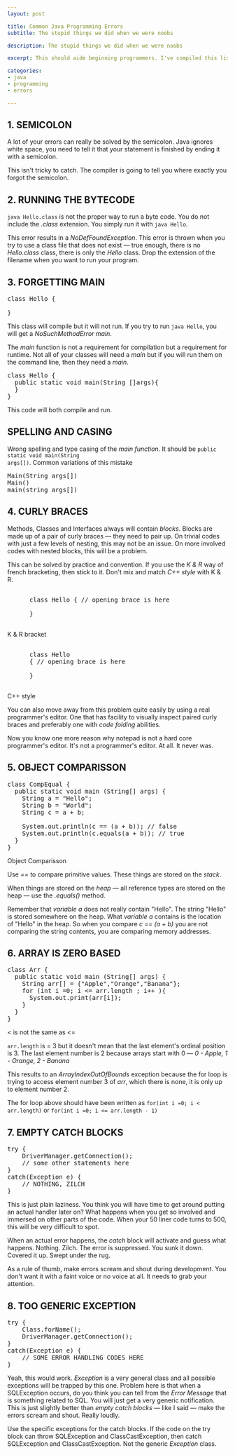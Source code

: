 ```yaml
---
layout: post

title: Common Java Programming Errors
subtitle: The stupid things we did when we were noobs

description: The stupid things we did when we were noobs

excerpt: This should aide beginning programmers. I've compiled this list because I kept seeing them in my students over and over again. Encountering errors is part of the learning process. In fact, I think it is a critical part of that process. When our brains gets stumped, it seeks other ways of doing things. It tries out different things until it makes a break through &mdash; of course this was all before the forums became popular. Before (some)programmers turned from being creative creatures to freeloaders &mdash; CAN I HAS THE CODES. It's a sad story.

categories:
- java
- programming
- errors

---
```



## 1. SEMICOLON 

 A lot of your errors can really be solved by the semicolon. Java ignores white space, you need to tell it that your statement is finished by ending it with a semicolon.

This isn't tricky to catch. The compiler is going to tell you where exactly you forgot the semicolon. 


## 2. RUNNING THE BYTECODE

<code class="codeblock">java Hello.class</code> is not the proper way to run a byte code. You do not include the *.class* extension. You simply run it with <code class="codeblock">java Hello</code>. 

This error results in a *NoDefFoundException*. This error is thrown when you try to use a class file that does not exist &mdash; true enough, there is no *Hello.class* class, there is only the *Hello* class. Drop the extension of the filename when you want to run your program.

## 3. FORGETTING MAIN

<pre>
class Hello {
    
}
</pre>

This class will compile but it will not run. If you try to run <code class="codeblock">java Hello</code>, you will get a *NoSuchMethodError main*.  

The *main* function is not a requirement for compilation but a requirement for runtime. Not all of your classes will need a *main* but if you will run them on the command line, then they need a *main*.

<pre>
class Hello {
  public static void main(String []args){
  }
}
</pre>

This code will both compile and run.


## SPELLING AND CASING

Wrong spelling and type casing of the *main function*. It should be <code class="codeblock">public static void main(String args[])</code>.   Common variations of this mistake

<pre class="codeblock">
Main(String args[])
Main()
main(string args[])
</pre>



## 4. CURLY BRACES


Methods, Classes and Interfaces always will contain *blocks*. Blocks are made up of a pair of curly braces &mdash; they need to pair up. On trivial codes with just a few levels of nesting, this may not be an issue. On more involved codes with nested blocks, this will be a problem.

This can be solved by practice and convention. If you use the *K & R* way of french bracketing, then stick to it. Don't mix and match *C++ style*  with K & R.

<pre>
  
      class Hello { // opening brace is here

      }
      
</pre>
<div id="cap">K & R bracket</div>

<pre>
  
      class Hello 
      { // opening brace is here

      }

</pre>
<div id="cap">C++ style</div>

You can also move away from this problem quite easily by using a real programmer's editor. One that has facility to visually inspect paired curly braces and preferably one with *code folding* abilities. 

Now you know one more reason why notepad is not a hard core programmer's editor. It's not a programmer's editor. At all. It never was.


## 5. OBJECT COMPARISSON

<pre>
class CompEqual {
  public static void main (String[] args) {
    String a = "Hello"; 
    String b = "World";
    String c = a + b;

    System.out.println(c == (a + b)); // false
    System.out.println(c.equals(a + b)); // true
  }
}
</pre>
<div id="cap">Object Comparisson</div>

Use *==* to compare primitive values. These things are stored on the *stack*. 

When things are stored on the *heap* &mdash; all reference types are stored on the heap &mdash; use the *.equals()* method. 

Remember that *variable a* does not really contain "Hello". The string "Hello" is stored somewhere on the heap. What *variable a* contains is the location of "Hello" in the heap. So when you compare *c == (a + b)* you are not comparing the string contents, you are comparing memory addresses. 


## 6. ARRAY IS ZERO BASED


<pre>
class Arr {
  public static void main (String[] args) {
    String arr[] = {"Apple","Orange","Banana"};
    for (int i =0; i <= arr.length ; i++ ){
      System.out.print(arr[i]);
    } 
  }
}
</pre>
<div id="cap">< is not the same as <=</div>

<code class="codeblock">arr.length</code> is = 3 but it doesn't mean that the last element's ordinal position is 3. The last element number is 2 because arrays start with 0 &mdash; *0 - Apple, 1 - Orange, 2 - Banana*

This results to an *ArrayIndexOutOfBounds* exception because the for loop is trying to access element number 3 of *arr*, which there is none, it is only up to element number 2. 

The for loop above should have been written as <code class="codeblock">for(int i =0; i < arr.length)</code> or <code class="codeblock">for(int i =0; i <= arr.length - 1)</code>


## 7. EMPTY CATCH BLOCKS

<pre>
try {
	DriverManager.getConnection();
	// some other statements here
}
catch(Exception e) {
	// NOTHING, ZILCH
}
</pre>

This is just plain laziness. You think you will have time to get around putting an actual handler later on? What happens when you  get so involved and immersed on other parts of the code. When your 50 liner code turns to 500, this will be very difficult to spot. 

When an actual error happens, the *catch* block will activate and guess what happens. Nothing. Zilch. The error is suppressed. You sunk it down. Covered it up. Swept under the rug.

As a rule of thumb, make errors scream and shout during development. You don't want it with a faint voice or no voice at all. It needs to grab your attention.


## 8. TOO GENERIC EXCEPTION

<pre>
try {
	Class.forName();
	DriverManager.getConnection();
}
catch(Exception e) {
	// SOME ERROR HANDLING CODES HERE
}
</pre>
<div id="cap"></div>

Yeah, this would work. *Exception* is a very general class and all possible exceptions will be trapped by this one. Problem here is that when a SQLException occurs, do you think you can tell from the *Error Message* that is something related to SQL. You will just get a very generic notification. This is just slightly better than *empty catch blocks* &mdash; like I said &mdash; make the errors scream and shout. Really loudly. 

Use the specific exceptions for the catch blocks. If the code on the try block can throw SQLException and ClassCastException, then catch SQLException and ClassCastException. Not the generic *Exception* class.

